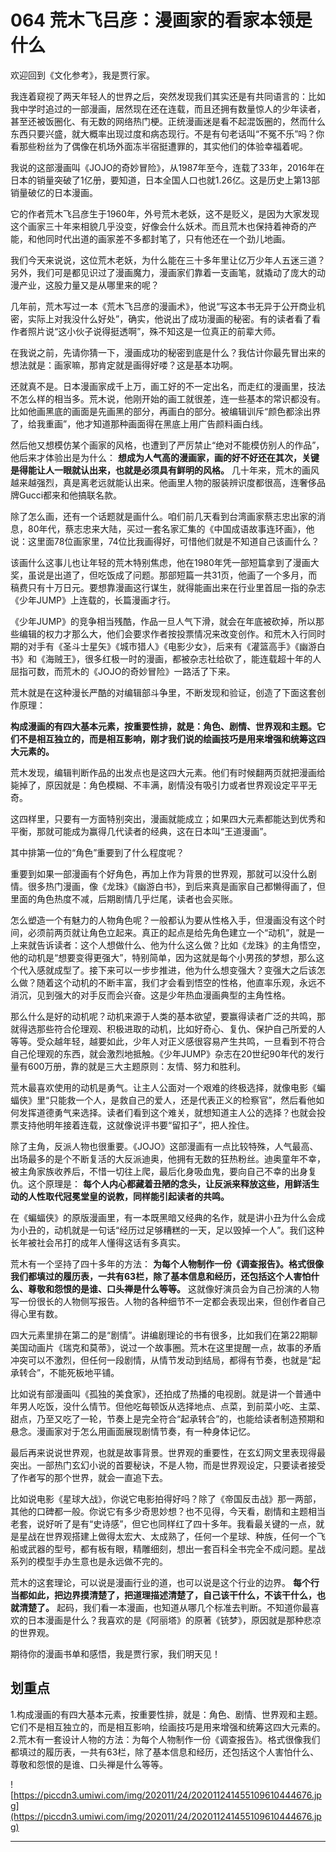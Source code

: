 # 064 荒木飞吕彦：漫画家的看家本领是什么

欢迎回到《文化参考》，我是贾行家。

我连着窥视了两天年轻人的世界之后，突然发现我们其实还是有共同语言的：比如我中学时追过的一部漫画，居然现在还在连载，而且还拥有数量惊人的少年读者，甚至还被饭圈化、有无数的网络热门梗。正统漫画迷是看不起混饭圈的，然而什么东西只要兴盛，就大概率出现过度和病态现行。不是有句老话叫“不冤不乐”吗？你看那些粉丝为了偶像在机场外面冻半宿挺遭罪的，其实他们的体验幸福着呢。

我说的这部漫画叫《JOJO的奇妙冒险》，从1987年至今，连载了33年，2016年在日本的销量突破了1亿册，要知道，日本全国人口也就1.26亿。这是历史上第13部销量破亿的日本漫画。

它的作者荒木飞吕彦生于1960年，外号荒木老妖，这不是贬义，是因为大家发现这个画家三十年来相貌几乎没变，好像会什么妖术。而且荒木也保持着神奇的产能，和他同时代出道的画家差不多都封笔了，只有他还在一个劲儿地画。

我们今天来说说，这位荒木老妖，为什么能在三十多年里让亿万少年人五迷三道？另外，我们可是都见识过了漫画魔力，漫画家们靠着一支画笔，就撬动了庞大的动漫产业，这股力量又是从哪里来的呢？

几年前，荒木写过一本《荒木飞吕彦的漫画术》，他说“写这本书无异于公开商业机密，实际上对我没什么好处”，确实，他说出了成功漫画的秘密。有的读者看了看作者照片说“这小伙子说得挺透啊”，殊不知这是一位真正的前辈大师。

在我说之前，先请你猜一下，漫画成功的秘密到底是什么？我估计你最先冒出来的想法就是：画家嘛，那肯定就是画得好喽？这是基本功啊。

还就真不是。日本漫画家成千上万，画工好的不一定出名，而走红的漫画里，技法不怎么样的相当多。荒木说，他刚开始的画工就很差，连一些基本的常识都没有。比如他画黑底的画面是先画黑的部分，再画白的部分。被编辑训斥“颜色都涂出界了，给我重画”，他才知道那种画面得在黑底上用广告颜料画白线。

然后他又想模仿某个画家的风格，也遭到了严厉禁止“绝对不能模仿别人的作品”，他后来才体验出是为什么： **想成为人气高的漫画家，画的好不好还在其次，关键是得能让人一眼就认出来，也就是必须具有鲜明的风格。** 几十年来，荒木的画风越来越强烈，真是离老远就能认出来。他画里人物的服装辨识度都很高，连奢侈品牌Gucci都来和他搞联名款。

除了怎么画，还有一个话题就是画什么。咱们前几天看到台湾画家蔡志忠出家的消息，80年代，蔡志忠来大陆，买过一套名家汇集的《中国成语故事连环画》，他说：这里面78位画家里，74位比我画得好，可惜他们就是不知道自己该画什么？

该画什么这事儿也让年轻的荒木特别焦虑，他在1980年凭一部短篇拿到了漫画大奖，虽说是出道了，但吃饭成了问题。那部短篇一共31页，他画了一个多月，而稿费只有十万日元。要想靠漫画这行谋生，就得能画出来在行业里首屈一指的杂志《少年JUMP》上连载的，长篇漫画才行。

《少年JUMP》的竞争相当残酷，作品一旦人气下滑，就会在年底被砍掉，所以那些编辑的权力才那么大，他们会要求作者按投票情况来改变创作。和荒木入行同时期的对手有《圣斗士星矢》《城市猎人》《电影少女》，后来有《灌篮高手》《幽游白书》和《海贼王》，很多红极一时的漫画，都被杂志社给砍了，能连载超十年的人屈指可数，而荒木的《JOJO的奇妙冒险》一路活了下来。

荒木就是在这种漫长严酷的对编辑部斗争里，不断发现和验证，创造了下面这套创作原理：

 **构成漫画的有四大基本元素，按重要性排，就是：角色、剧情、世界观和主题。它们不是相互独立的，而是相互影响，刚才我们说的绘画技巧是用来增强和统筹这四大元素的。**

荒木发现，编辑判断作品的出发点也是这四大元素。他们有时候翻两页就把漫画给毙掉了，原因就是：角色模糊、不丰满，剧情没有吸引力或者世界观设定平平无奇。

这四样里，只要有一方面特别突出，漫画就能成立；如果四大元素都能达到优秀和平衡，那就可能成为赢得几代读者的经典，这在日本叫“王道漫画”。

其中排第一位的“角色”重要到了什么程度呢？

重要到如果一部漫画有个好角色，再加上作为背景的世界观，那就可以没什么剧情。很多热门漫画，像《龙珠》《幽游白书》，到后来真是画家自己都懒得画了，但里面的角色热度不减，后期剧情几乎烂尾，读者也会买账。

怎么塑造一个有魅力的人物角色呢？一般都认为要从性格入手，但漫画没有这个时间，必须前两页就让角色立起来。真正的起点是给先角色建立一个“动机”，就是一上来就告诉读者：这个人想做什么、他为什么这么做？比如《龙珠》的主角悟空，他的动机是“想要变得更强大”，特别简单，因为这就是每个小男孩的梦想，那么这个代入感就成型了。接下来可以一步步推进，他为什么想变强大？变强大之后该怎么做？随着这个动机的不断丰富，我们才会看到悟空的性格，他直率乐观，永远不消沉，见到强大的对手反而会兴奋。这是少年热血漫画典型的主角性格。

那么什么是好的动机呢？动机来源于人类的基本欲望，要赢得读者广泛的共鸣，那就得选那些符合伦理观、积极进取的动机，比如好奇心、复仇、保护自己所爱的人等等。受众越年轻，越要如此，少年人对正义感很容易产生共鸣，一旦看到不符合自己伦理观的东西，就会激烈地抵触。《少年JUMP》杂志在20世纪90年代的发行量有600万册，靠的就是三大主题原则：友情、努力和胜利。

荒木最喜欢使用的动机是勇气。让主人公面对一个艰难的终极选择，就像电影《蝙蝠侠》里“只能救一个人，是救自己的爱人，还是代表正义的检察官”，然后看他如何发挥道德勇气来选择。读者们看到这个难关，就想知道主人公的选择？也就会投票支持他明年接着连载，这就像说评书要“留扣子”，把人拴住。

除了主角，反派人物也很重要。《JOJO》这部漫画有一点比较特殊，人气最高、出场最多的是个不断复活的大反派迪奥，他拥有无数的狂热粉丝。迪奥童年不幸，被主角家族收养后，不惜一切往上爬，最后化身吸血鬼，要向自己不幸的出身复仇。这个原理是： **每个人内心都藏着丑陋的念头，让反派来释放这些，用鲜活生动的人性取代冠冕堂皇的说教，同样能引起读者的共鸣。**

在《蝙蝠侠》的原版漫画里，有一本既黑暗又经典的名作，就是讲小丑为什么会成为小丑的，动机就是一句话“经历过足够糟糕的一天，足以毁掉一个人”。我们这种长年被社会吊打的成年人懂得这话有多真实。

荒木有一个坚持了四十多年的方法： **为每个人物制作一份《调查报告》。格式很像我们都填过的履历表，一共有63栏，除了基本信息和经历，还包括这个人害怕什么、尊敬和怨恨的是谁、口头禅是什么等等。** 这就像好演员会为自己扮演的人物写一份很长的人物侧写报告。人物的各种细节不一定都会表现出来，但创作者自己得心里有数。

四大元素里排在第二的是“剧情”。讲编剧理论的书有很多，比如我们在第22期聊美国动画片《瑞克和莫蒂》，说过一个故事圈。荒木在这里提醒一点，故事的矛盾冲突可以不激烈，但任何一段剧情，从情节发动到结局，都得有节奏，也就是“起承转合”，不能死板地平铺。

比如说有部漫画叫《孤独的美食家》，还拍成了热播的电视剧。就是讲一个普通中年男人吃饭，没什么情节。但他吃每顿饭从选择地点、点菜，到前菜小吃、主菜、甜点，乃至又吃了一轮，节奏上是完全符合“起承转合”的，也能给读者制造预期和悬念。漫画家对于怎么用画面展现剧情节奏，有一种身体记忆。

最后再来说说世界观，也就是故事背景。世界观的重要性，在玄幻网文里表现得最突出。一部热门玄幻小说的首要秘诀，不是人物，而是世界观设定，只要读者接受了作者写的那个世界，就会一直追下去。

比如说电影《星球大战》，你说它电影拍得好吗？除了《帝国反击战》那一两部，其他的口碑都一般。你说它有多少奇思妙想？也不见得，今天看，剧情和主题相当老套，说好听了是有“史诗感”，但它也同样红了四十多年。我看最关键的一点，就是星战在世界观搭建上做得太宏大、太成熟了，任何一个星球、种族，任何一个飞船或武器的型号，都有板有眼，精雕细刻，想出一套百科全书完全不成问题。星战系列的模型手办生意也是永远做不完的。

荒木的这套理论，可以说是漫画行业的道，也可以说是这个行业的边界。 **每个行当都如此，把边界摸清楚了，把道理描述清楚了，自己该干什么，不该干什么，也就清楚了。** 起码，我们看一本漫画，也知道从哪几个标准去判断。不知道你最喜欢的日本漫画是什么？我喜欢的是《阿丽塔》的原著《铳梦》，原因就是那种悲凉的世界观。

期待你的漫画书单和感悟，我是贾行家，我们明天见！

## 划重点

1.构成漫画的有四大基本元素，按重要性排，就是：角色、剧情、世界观和主题。它们不是相互独立的，而是相互影响，绘画技巧是用来增强和统筹这四大元素的。
2.荒木有一套设计人物的方法：为每个人物制作一份《调查报告》。格式很像我们都填过的履历表，一共有63栏，除了基本信息和经历，还包括这个人害怕什么、尊敬和怨恨的是谁、口头禅是什么等等。


![https://piccdn3.umiwi.com/img/202011/24/202011241455109610444676.jpg](https://piccdn3.umiwi.com/img/202011/24/202011241455109610444676.jpg)

---
